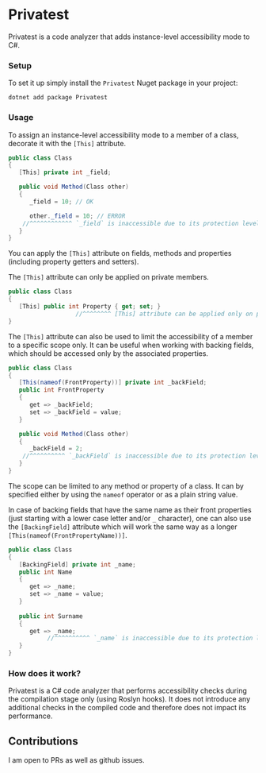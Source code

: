 # Privatest

Privatest is a code analyzer that adds instance-level accessibility mode to C#.

### Setup

To set it up simply install the `Privatest` Nuget package in your project:

```
dotnet add package Privatest
```

### Usage

To assign an instance-level accessibility mode to a member of a class, decorate it with the `[This]` attribute.

```csharp
public class Class
{
   [This] private int _field;

   public void Method(Class other)
   {
      _field = 10; // OK

      other._field = 10; // ERROR
    //^^^^^^^^^^^^ `_field` is inaccessible due to its protection level. It can only be accessed by the instance to which it belongs (through the `this` reference).
   }
}
```

You can apply the `[This]` attribute on fields, methods and properties (including property getters and setters).

The `[This]` attribute can only be applied on private members.

```csharp
public class Class
{
   [This] public int Property { get; set; }
                   //^^^^^^^^ [This] attribute can be applied only on private members, but was applied on 'Public' member 'Property'
}
```

The `[This]` attribute can also be used to limit the accessibility of a member to a specific scope only. It can be useful when working with backing fields, which should be accessed only by the associated properties.

```csharp
public class Class
{
   [This(nameof(FrontProperty))] private int _backField;
   public int FrontProperty
   {
      get => _backField;
      set => _backField = value;
   }

   public void Method(Class other)
   {
      _backField = 2;
    //^^^^^^^^^^ `_backField` is inaccessible due to its protection level. It can only be accessed in `FrontProperty` (but is used in `Method`).
   }
}
```

The scope can be limited to any method or property of a class. It can by specified either by using the `nameof` operator or as a plain string value.

In case of backing fields that have the same name as their front properties (just starting with a lower case letter and/or `_` character), one can also use the `[BackingField]` attribute which will work the same way as a longer `[This(nameof(FrontPropertyName))]`.

```csharp
public class Class
{
   [BackingField] private int _name;
   public int Name
   {
      get => _name;
      set => _name = value;
   }
   
   public int Surname
   {
      get => _name;
           //^^^^^^^^^^ `_name` is inaccessible due to its protection level. It can only be accessed in `Name` (but is used in `Surname`).
   }
}
```

### How does it work?

Privatest is a C# code analyzer that performs accessibility checks during the compilation stage only (using Roslyn hooks). It does not introduce any additional checks in the compiled code and therefore does not impact its performance.

## Contributions

I am open to PRs as well as github issues.
